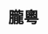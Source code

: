 ---
title: "朧粵"
description: "朧粵"
layout: shop
keywords:
  - 美食競賽
  - 台灣美食
  - 美食精選
datePublished: "2025-06-30"
dateModified: "2025-07-05"
city: "台北市"
district: "中山區"
address: "台北市中山區樂群三路303號2樓"
phone: "0285025522"
geo: "25.082829503306375, 121.55991323975417"
google_map: "https://maps.app.goo.gl/HhMpAuqEXUrsDkqz9"
footinder: "https://footinder.com.tw/%E5%8F%B0%E5%8C%97%E5%B8%82%E4%B8%AD%E5%B1%B1%E5%8D%80/8935/"
official: "https://www.longyuetw.com/"
award:
  - name: "500盤"
    year: "2024"
    entries:
      - dishes:
          - "清湯燉象拔蚌"
          - "冰燒三層肉"
          - "蒜香生爆芥蘭"

---